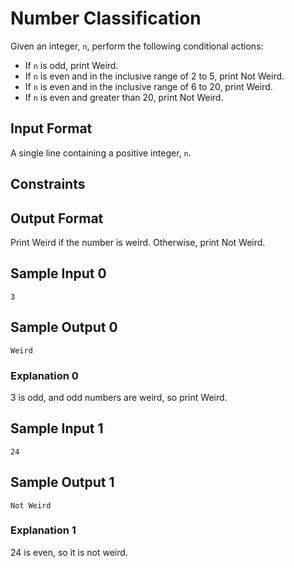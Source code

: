 # Number Classification

Given an integer, `n`, perform the following conditional actions:

- If `n` is odd, print Weird.
- If `n` is even and in the inclusive range of 2 to 5, print Not Weird.
- If `n` is even and in the inclusive range of 6 to 20, print Weird.
- If `n` is even and greater than 20, print Not Weird.

## Input Format

A single line containing a positive integer, `n`.

## Constraints

## Output Format

Print Weird if the number is weird. Otherwise, print Not Weird.

## Sample Input 0

```
3
```

## Sample Output 0

```
Weird
```

### Explanation 0

3 is odd, and odd numbers are weird, so print Weird.

## Sample Input 1

```
24
```

## Sample Output 1

```
Not Weird
```

### Explanation 1

24 is even, so it is not weird.